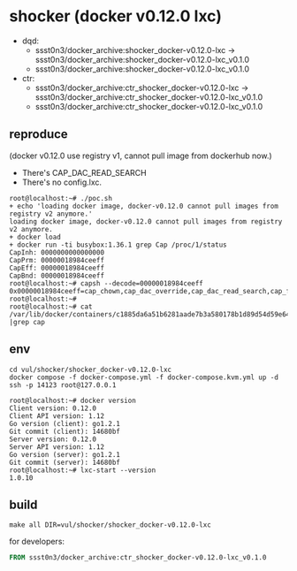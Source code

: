# shocker (docker v0.12.0 lxc)

* dqd: 
    * ssst0n3/docker_archive:shocker_docker-v0.12.0-lxc -> ssst0n3/docker_archive:shocker_docker-v0.12.0-lxc_v0.1.0
    * ssst0n3/docker_archive:shocker_docker-v0.12.0-lxc_v0.1.0
* ctr: 
    * ssst0n3/docker_archive:ctr_shocker_docker-v0.12.0-lxc -> ssst0n3/docker_archive:ctr_shocker_docker-v0.12.0-lxc_v0.1.0
    * ssst0n3/docker_archive:ctr_shocker_docker-v0.12.0-lxc_v0.1.0

## reproduce

(docker v0.12.0 use registry v1, cannot pull image from dockerhub now.)

* There's CAP_DAC_READ_SEARCH
* There's no config.lxc.

```shell
root@localhost:~# ./poc.sh 
+ echo 'loading docker image, docker-v0.12.0 cannot pull images from registry v2 anymore.'
loading docker image, docker-v0.12.0 cannot pull images from registry v2 anymore.
+ docker load
+ docker run -ti busybox:1.36.1 grep Cap /proc/1/status
CapInh:	0000000000000000
CapPrm:	00000018984ceeff
CapEff:	00000018984ceeff
CapBnd:	00000018984ceeff
root@localhost:~# capsh --decode=00000018984ceeff
0x00000018984ceeff=cap_chown,cap_dac_override,cap_dac_read_search,cap_fowner,cap_fsetid,cap_kill,cap_setgid,cap_setuid,cap_linux_immutable,cap_net_bind_service,cap_net_broadcast,cap_net_raw,cap_ipc_lock,cap_ipc_owner,cap_sys_chroot,cap_sys_ptrace,cap_sys_boot,cap_mknod,cap_lease,cap_setfcap,cap_wake_alarm,cap_block_suspend
root@localhost:~# 
root@localhost:~# cat /var/lib/docker/containers/c1885da6a51b6281aade7b3a580178b1d89d54d59e649a8d86d6b53d1ebb627b/config.lxc |grep cap
```

## env

```shell
cd vul/shocker/shocker_docker-v0.12.0-lxc
docker compose -f docker-compose.yml -f docker-compose.kvm.yml up -d
ssh -p 14123 root@127.0.0.1
```

```shell
root@localhost:~# docker version
Client version: 0.12.0
Client API version: 1.12
Go version (client): go1.2.1
Git commit (client): 14680bf
Server version: 0.12.0
Server API version: 1.12
Go version (server): go1.2.1
Git commit (server): 14680bf
root@localhost:~# lxc-start --version
1.0.10
```

## build

```shell
make all DIR=vul/shocker/shocker_docker-v0.12.0-lxc
```

for developers:

```dockerfile
FROM ssst0n3/docker_archive:ctr_shocker_docker-v0.12.0-lxc_v0.1.0
```
